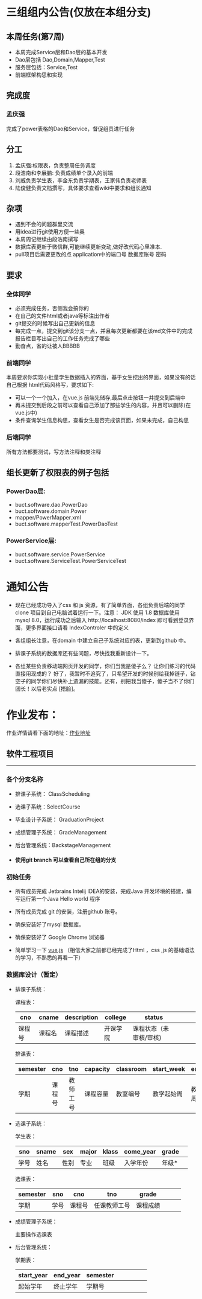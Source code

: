 # 三组组内公告(仅放在本组分支)
## 本周任务(第7周)
- 本周完成Service层和Dao层的基本开发
- Dao层包括 Dao,Domain,Mapper,Test
- 服务层包括：Service,Test
- 前端框架构思和实现
## 完成度
### 孟庆强
完成了power表格的Dao和Service，督促组员进行任务
## 分工
1. 孟庆强:权限表，负责整周任务调度
2. 段浩南和李展鹏: 负责成绩单个录入的前端
3. 刘威负责学生表，李金东负责学期表，王家伟负责老师表
4. 陆俊健负责文档撰写，具体要求查看wiki中要求和组长通知
## 杂项
- 遇到不会的问题群里交流
- 用idea进行git使用方便一些奥
- 本周周记继续由段浩南撰写
- 数据库表更新于微信群,可能继续更新变动,做好改代码心里准本.
- pull项目后需要更改的点 application中的端口号 数据库账号 密码
## 要求
### 全体同学
- 必须完成任务，否侧我会搞你的
- 在自己的文件html或者java等标注出作者
- git提交的时候写出自己更新的信息
- 每完成一点，提交到git该分支一点，并且每次更新都要在该md文件中的完成报告栏目写出自己的工作任务完成了哪些
- 勤奋点，省的让被人BBBBB
### 前端同学
   本周要求你实现小批量学生数据插入的界面，基于女生挖出的界面，如果没有的话自己根据
   html代码风格写，要求如下:
   - 可以一个一个加入，在vue.js 前端先储存,最后点击按钮一并提交到后端中
   - 再未提交到后段之前可以查看自己添加了那些学生的内容，并且可以删除(在vue.js中)
   - 条件查询学生信息构思，查看女生是否完成该页面，如果未完成，自己构思
### 后端同学
所有方法都要测试，写方法注释和类注释
## 组长更新了权限表的例子包括
### PowerDao层:
- buct.software.dao.PowerDao
- buct.software.domain.Power
- mapper/PowerMapper.xml
- buct.software.mapperTest.PowerDaoTest

### PowerService层:
- buct.software.service.PowerService
- buct.software.ServiceTest.PowerServiceTest

# 通知公告

- 现在已经成功导入了css 和 js 资源，有了简单界面，各组负责后端的同学clone 项目到自己电脑试着运行一下。注意： JDK 使用 1.8 数据库使用 mysql 8.0，运行成功之后输入 http://localhost:8080/index 即可看到登录界面，更多界面接口请看 IndexControler 中的定义

- 各组组长注意，在domain 中建立自己子系统对应的表，更新到github 中。

- 排课子系统的数据库还有些问题，尽快找我重新设计一下。

- 各组某些负责移动端网页开发的同学，你们当我是傻子么？ 让你们练习的代码直接用现成的？ 好了，我暂时不追究了，只希望开发的时候别给我掉链子，钻空子的同学你们尽快补上遗漏的技能。还有，别把我当傻子，傻子当不了你们团长！以后老实点 \[捂脸]。

# 作业发布：

作业详情请看下面的地址：[作业地址](https://github.com/qianqianjun/Educational-management/blob/master/worksheet1.md)

## 软件工程项目

---

### 各个分支名称

- 排课子系统： ClassScheduling

- 选课子系统：SelectCourse

- 毕业设计子系统： GraduationProject

- 成绩管理子系统： GradeManagement

- 后台管理系统：BackstageManagement

- #### 使用git branch 可以查看自己所在组的分支

### 初始任务

- 所有成员完成 Jetbrains Intelij IDEA的安装，完成Java 开发环境的搭建，编写运行第一个Java Hello world 程序

- 所有成员完成 git 的安装，注册github 账号。

- 确保安装好了mysql 数据库。

- 确保安装好了 Google Chrome 浏览器

- 简单学习一下 [vue.js](http://www.runoob.com/vue2/vue-tutorial.html) （相信大家之前都已经完成了Html ，css ,js 的基础语法的学习，不熟悉的再看一下）

### 数据库设计（暂定）

- 排课子系统：

  课程表：

  | cno | cname | description | college | status       |     |     |     |
  | --- | ----- | ----------- | ------- | ------------ | --- | --- | --- |
  | 课程号 | 课程名   | 课程描述        | 开课学院    | 课程状态（未审核/审核) |     |     |     |

  排课表：

  | semester | cno | tno  | capacity | classroom | start_week | end_week | teach_time |
  | -------- | --- | ---- | -------- | --------- | ---------- | -------- | ---------- |
  | 学期       | 课程号 | 教师工号 | 课程容量     | 教室编号      | 教学起始周      | 教学结束周    | 上课时间（1-3）  |

- 选课子系统：

  学生表：

  | sno | sname | sex | major | klass | come_year | grade |     |
  | --- | ----- | --- | ----- | ----- | --------- | ----- | --- |
  | 学号  | 姓名    | 性别  | 专业    | 班级    | 入学年份      | 年级*   |     |

  选课表：

  | semester | sno | cno | tno    | grade |     |     |     |
  | -------- | --- | --- | ------ | ----- | --- | --- | --- |
  | 学期       | 学号  | 课程号 | 任课教师工号 | 课程成绩  |     |     |     |

- 成绩管理子系统：

  主要操作选课表

- 后台管理系统：

  学期表：

  | start_year | end_year | semester |     |     |     |     |     |
  | ---------- | -------- | -------- | --- | --- | --- | --- | --- |
  | 起始学年       | 终止学年     | 学期号      |     |     |     |     |     |
